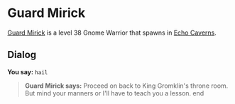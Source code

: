 # Guard Mirick



[Guard Mirick](/npc/153028) is a level 38 Gnome Warrior that spawns in [Echo Caverns](/zone/153).



## Dialog

**You say:** `hail`



>**Guard Mirick says:** Proceed on back to King Gromklin's throne room.  But mind your manners or I'll have to teach you a lesson.
end
